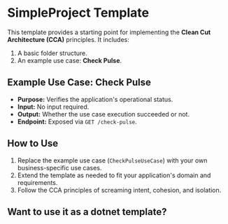 # SimpleProject Template

This template provides a starting point for implementing the **Clean Cut Architecture (CCA)** principles. It includes:

1. A basic folder structure.
2. An example use case: **Check Pulse**.

## Example Use Case: Check Pulse

- **Purpose:** Verifies the application's operational status.
- **Input:** No input required.
- **Output:** Whether the use case execution succeeded or not.
- **Endpoint:** Exposed via `GET /check-pulse`.

## How to Use

1. Replace the example use case (`CheckPulseUseCase`) with your own business-specific use cases.
2. Extend the template as needed to fit your application's domain and requirements.
3. Follow the CCA principles of screaming intent, cohesion, and isolation.

## Want to use it as a dotnet template?

